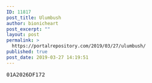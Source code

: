 ```yaml
---
ID: 11817
post_title: Ulumbush
author: bionicheart
post_excerpt: ""
layout: post
permalink: >
  https://portalrepository.com/2019/03/27/ulumbush/
published: true
post_date: 2019-03-27 14:19:51
---
```

<pre>01A2026DF172</pre>